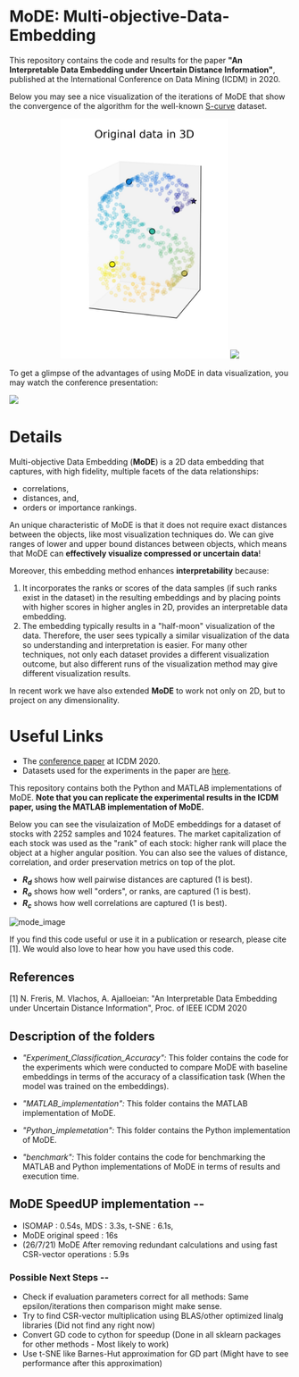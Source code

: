 # MoDE: Multi-objective-Data-Embedding

This repository contains the code and results for the paper **"An Interpretable Data Embedding under Uncertain Distance Information"**, published at the International Conference on Data Mining (ICDM) in 2020. 

Below you may see a nice visualization of the iterations of MoDE that show the convergence of the algorithm for the well-known [S-curve](https://scikit-learn.org/stable/modules/generated/sklearn.datasets.make_s_curve.html) dataset.

<p align="middle">
  <img src="https://github.com/ahmadajal/MoDE/blob/master/Python_implementation/S_shape_data_org.jpg" width="300" />
  <img src="https://github.com/ahmadajal/MoDE/blob/master/Python_implementation/MoDE_iterations.gif" width="500" /> 
</p>

To get a glimpse of the advantages of using MoDE in data visualization, you may watch the conference presentation:

[![](http://img.youtube.com/vi/WC6ESPrQLXo/0.jpg)](http://www.youtube.com/watch?v=WC6ESPrQLXo "Video Presentation")


# Details

Multi-objective Data Embedding (__MoDE__) is a 2D data embedding that captures, with high fidelity, multiple facets of the data relationships: 

- correlations, 
- distances, and, 
- orders or importance rankings. 

An unique characteristic of MoDE is that it does not require exact distances between the objects, like most visualization techniques do. We can give ranges of lower and upper bound distances between objects, which means that MoDE can **effectively visualize compressed or uncertain data**!

Moreover, this embedding method enhances **interpretability** because:

1) It incorporates the ranks or scores of the data samples (if such ranks exist in the dataset) in the resulting embeddings and by placing points with higher scores in higher angles in 2D, provides an interpretable data embedding. 
2) The embedding typically results in a "half-moon" visualization of the data. Therefore, the user sees typically a similar visualization of the data so understanding and interpretation is easier. For many other techniques, not only each dataset provides a different visualization outcome, but also different runs of the visualization method may give different visualization results.

In recent work we have also extended __MoDE__ to work not only on 2D, but to project on any dimensionality. 

# Useful Links
- The [conference paper](https://github.com/ahmadajal/Multi-objective-2D-Embeddings/blob/master/MoDE_ICDM_2020.pdf) at ICDM 2020.
- Datasets used for the experiments in the paper are [here](https://www.dropbox.com/sh/r5ovlq82ihcpc1j/AAALX__nRzVOShJMfhj35ZJBa?dl=0).

This repository contains both the Python and MATLAB implementations of MoDE. __Note that you can replicate the experimental results in the ICDM paper, using the MATLAB implementation of MoDE.__

Below you can see the visulaization of MoDE embeddings for a dataset of stocks with 2252 samples and 1024 features. The market capitalization of each stock was used as the "rank" of each stock: higher rank will place the object at a higher angular position. You can also see the values of distance, correlation, and order preservation metrics on top of the plot.

- **$R_d$** shows how well pairwise distances are captured (1 is best).
- **$R_o$** shows how well "orders", or ranks, are captured (1 is best).
- **$R_c$** shows how well correlations are captured (1 is best).


<img src="https://github.com/ahmadajal/Multi-objective-2D-Embeddings/blob/master/images/mode.png?raw=True" alt="mode_image" width="500">

If you find this code useful or use it in a publication or research, please cite [1]. We would also love to hear how you have used this code.

## References
[1] N. Freris, M. Vlachos, A. Ajalloeian: "An Interpretable Data Embedding under Uncertain Distance Information", Proc. of IEEE ICDM 2020

## Description of the folders
- _"Experiment_Classification_Accuracy":_ This folder contains the code for the experiments which were conducted to compare MoDE with baseline embeddings in terms of the accuracy of a classification task (When the model was trained on the embeddings).

- _"MATLAB_implementation":_ This folder contains the MATLAB implementation of MoDE.

- _"Python_implemetation":_ This folder contains the Python implementation of MoDE.

- _"benchmark":_ This folder contains the code for benchmarking the MATLAB and Python implementations of MoDE in terms of results and execution time.


## MoDE SpeedUP implementation --
- ISOMAP : 0.54s, MDS : 3.3s, t-SNE : 6.1s, 
- MoDE original speed : 16s
- (26/7/21) MoDE After removing redundant calculations and using fast CSR-vector operations : 5.9s

### Possible Next Steps --
- Check if evaluation parameters correct for all methods: Same epsilon/iterations then comparison might make sense.
- Try to find CSR-vector multiplication using BLAS/other optimized linalg libraries (Did not find any right now)
- Convert GD code to cython for speedup (Done in all sklearn packages for other methods - Most likely to work)
- Use t-SNE like Barnes-Hut approximation for GD part (Might have to see performance after this approximation)

